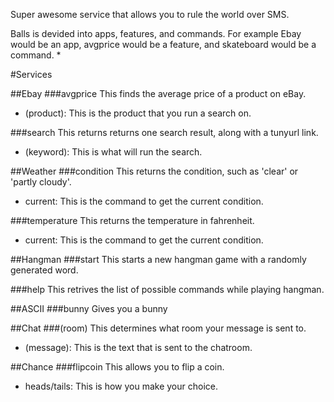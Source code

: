 Super awesome service that allows you to rule the world over SMS.

Balls is devided into apps, features, and commands. For example Ebay would be an app, avgprice would be a feature, and skateboard would be a command.
*

#Services

##Ebay
###avgprice
This finds the average price of a product on eBay.
*  (product): This is the product that you run a search on.

###search
This returns returns one search result, along with a tunyurl link.
*  (keyword): This is what will run the search.

##Weather
###condition
This returns the condition, such as 'clear' or 'partly cloudy'.
*  current: This is the command to get the current condition.

###temperature
This returns the temperature in fahrenheit.
*  current: This is the command to get the current condition.

##Hangman
###start
This starts a new hangman game with a randomly generated word.

###help
This retrives the list of possible commands while playing hangman.

##ASCII
###bunny
Gives you a bunny

##Chat
###(room)
This determines what room your message is sent to.
*  (message): This is the text that is sent to the chatroom.

##Chance
###flipcoin
This allows you to flip a coin.
*  heads/tails: This is how you make your choice.